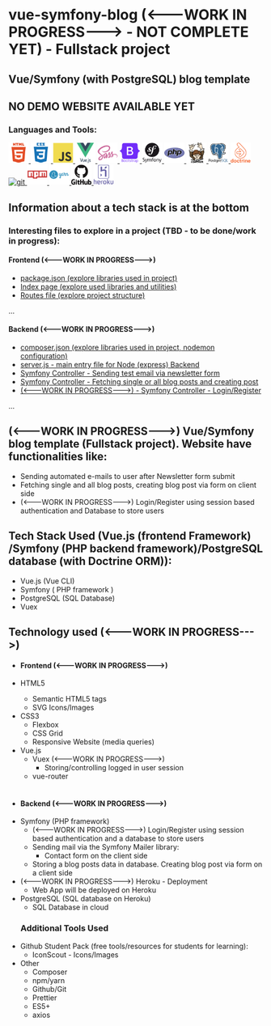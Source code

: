 # vue-symfony-blog (<---WORK IN PROGRESS---> - NOT COMPLETE YET) - Fullstack project

## Vue/Symfony (with PostgreSQL) blog template

## NO DEMO WEBSITE AVAILABLE YET

<h3 align="left">Languages and Tools:</h3>
 <a href="https://www.w3.org/html/" target="_blank"> <img src="https://raw.githubusercontent.com/devicons/devicon/d00d0969292a6569d45b06d3f350f463a0107b0d/icons/html5/html5-plain-wordmark.svg" alt="html5" width="40" height="40"/> </a>
 <a href="https://www.w3schools.com/css/" target="_blank"> <img src="https://raw.githubusercontent.com/devicons/devicon/d00d0969292a6569d45b06d3f350f463a0107b0d/icons/css3/css3-plain-wordmark.svg" alt="css3" width="40" height="40"/> </a>
 <a href="https://developer.mozilla.org/en-US/docs/Web/JavaScript" target="_blank"> <img src="https://raw.githubusercontent.com/devicons/devicon/d00d0969292a6569d45b06d3f350f463a0107b0d/icons/javascript/javascript-original.svg" alt="javascript" width="40" height="40"/> </a>
  <a href="https://vuejs.org/" target="_blank"> <img src="https://raw.githubusercontent.com/devicons/devicon/8df40cada730ae2020d6daf6d6c50f8a46927336/icons/vuejs/vuejs-original-wordmark.svg" alt="vuejs" width="40" height="40"/> </a>
 <a href="https://sass-lang.com" target="_blank"> <img src="https://raw.githubusercontent.com/devicons/devicon/d00d0969292a6569d45b06d3f350f463a0107b0d/icons/sass/sass-original.svg" alt="sass" width="40" height="40"/> </a>
 <a href="https://getbootstrap.com" target="_blank"> <img src="https://raw.githubusercontent.com/devicons/devicon/d00d0969292a6569d45b06d3f350f463a0107b0d/icons/bootstrap/bootstrap-plain-wordmark.svg" alt="bootstrap" width="40" height="40"/> </a>
   <a href="https://symfony.com/" target="_blank"> <img src="https://raw.githubusercontent.com/devicons/devicon/8df40cada730ae2020d6daf6d6c50f8a46927336/icons/symfony/symfony-original-wordmark.svg" alt="symfony" width="40" height="40"/> </a>
   <a href="https://www.php.net/" target="_blank"> <img src="https://raw.githubusercontent.com/devicons/devicon/8df40cada730ae2020d6daf6d6c50f8a46927336/icons/php/php-original.svg" alt="php" width="40" height="40"/> </a>
   <a href="https://getcomposer.org/" target="_blank"> <img src="https://raw.githubusercontent.com/devicons/devicon/8df40cada730ae2020d6daf6d6c50f8a46927336/icons/composer/composer-original.svg" alt="composer" width="40" height="40"/> </a>
   <a href="https://www.postgresql.org/" target="_blank"> <img src="https://raw.githubusercontent.com/devicons/devicon/8df40cada730ae2020d6daf6d6c50f8a46927336/icons/postgresql/postgresql-original-wordmark.svg" alt="composer" width="40" height="40"/> </a>
   <a href="https://www.doctrine-project.org/" target="_blank"> <img src="https://raw.githubusercontent.com/devicons/devicon/8df40cada730ae2020d6daf6d6c50f8a46927336/icons/doctrine/doctrine-line-wordmark.svg" alt="doctrine" width="40" height="40"/> </a>
 <a href="https://git-scm.com/" target="_blank"> <img src="https://www.vectorlogo.zone/logos/git-scm/git-scm-icon.svg" alt="git" width="40" height="40"/> </a>
 <a href="https://www.npmjs.com/" target="_blank"> <img src="https://raw.githubusercontent.com/devicons/devicon/d00d0969292a6569d45b06d3f350f463a0107b0d/icons/npm/npm-original-wordmark.svg" alt="npm" width="40" height="40"/> </a>
 <a href="https://yarnpkg.com/" target="_blank"> <img src="https://raw.githubusercontent.com/devicons/devicon/d00d0969292a6569d45b06d3f350f463a0107b0d/icons/yarn/yarn-original-wordmark.svg" alt="yarn" width="40" height="40"/> </a>
 <a href="https://github.com/" target="_blank"> <img src="https://raw.githubusercontent.com/devicons/devicon/d00d0969292a6569d45b06d3f350f463a0107b0d/icons/github/github-original-wordmark.svg" alt="github" width="40" height="40"/> </a>
     <a href="https://www.heroku.com/" target="_blank"> <img src="https://raw.githubusercontent.com/devicons/devicon/8df40cada730ae2020d6daf6d6c50f8a46927336/icons/heroku/heroku-original-wordmark.svg" alt="heroku" width="40" height="40"/> </a>

## Information about a tech stack is at the bottom

### Interesting files to explore in a project (TBD - to be done/work in progress):

#### Frontend (<---WORK IN PROGRESS--->)

- [package.json (explore libraries used in project)](https://github.com/andrev36/vue-symfony-blog/blob/main/client/package.json)
- [Index page (explore used libraries and utilities)](https://github.com/andrev36/vue-symfony-blog/blob/main/client/src/main.js)
- [Routes file (explore project structure)](https://github.com/andrev36/vue-symfony-blog/blob/main/client/src/router/index.js)

...

#### Backend (<---WORK IN PROGRESS--->)

- [composer.json (explore libraries used in project, nodemon configuration)](https://github.com/andrev36/vue-symfony-blog/blob/main/composer.json)
- [server.js - main entry file for Node (express) Backend](https://github.com/andrev36/ecommerce-public/blob/master/server.js)
- [Symfony Controller - Sending test email via newsletter form](https://github.com/andrev36/vue-symfony-blog/blob/main/src/Controller/NewsletterController.php)
- [Symfony Controller - Fetching single or all blog posts and creating post](https://github.com/andrev36/vue-symfony-blog/blob/main/src/Controller/PostController.php)
- [(<---WORK IN PROGRESS--->) - Symfony Controller - Login/Register](https://github.com/andrev36/vue-symfony-blog/blob/main/src/Controller/PostController.php)

...

<section
  style={{
    fontSize: '1.2rem',
    marginBottom: '1.2em',
    lineHeight: '1.5',
  }}
>
  <p style={{ fontSize: '1.2rem', marginBottom: '1.2em' }}>
    <h1>
     (<---WORK IN PROGRESS--->) Vue/Symfony blog template (Fullstack project). Website have functionalities
     like:
    </h1>
    <ul>
      <li>Sending automated e-mails to user after Newsletter form submit</li>
      <li>Fetching single and all blog posts, creating blog post via form on client side</li>
      <li>
        (<---WORK IN PROGRESS--->) Login/Register using session based authentication and
        Database to store users
      </li>
    </ul>
  </p>
  <h2>Tech Stack Used (Vue.js (frontend Framework) /Symfony (PHP backend framework)/PostgreSQL database (with Doctrine ORM)):</h2>
  <ul>
    <li>Vue.js (Vue CLI)</li>
    <li>Symfony ( PHP framework )</li>
    <li>PostgreSQL (SQL Database) </li>
    <li>Vuex</li>
  </ul>
  <h2>Technology used (<---WORK IN PROGRESS--->)</h2>
  <ul>
    <li>
      <h4>Frontend (<---WORK IN PROGRESS--->)</h4>
      <li>HTML5</li>
      <ul>
        <li>Semantic HTML5 tags</li>
        <li>SVG Icons/Images</li>
      </ul>
      <li>
        CSS3
        <ul>
          <li>Flexbox</li>
          <li>CSS Grid</li>
          <li>Responsive Website (media queries)</li>
        </ul>
      </li>
      <li>
        Vue.js
        <ul>
          <li>
            Vuex (<---WORK IN PROGRESS--->)
            <ul>
              <li>
                Storing/controlling logged in user session
              </li>
            </ul>
          </li>
          <li>vue-router</li>
        </ul>
      </li>
    </li>
    <br />
    <li>
      <h4>Backend (<---WORK IN PROGRESS--->)</h4>
      <li>
        Symfony (PHP framework)
        <ul>
          <li>
            (<---WORK IN PROGRESS--->) Login/Register using session based authentication
            and a database to store users
          </li>
          <li>
            Sending mail via the Symfony Mailer library:
            <ul>
              <li>Contact form on the client side</li>
            </ul>
          </li>
          <li>Storing a blog posts data in database. Creating blog post via form on a client side</li>
        </ul>
      </li>
      <li>
        (<---WORK IN PROGRESS--->) Heroku - Deployment
        <ul>
          <li>
            Web App will be deployed on Heroku
          </li>
        </ul>
      </li>
      <li>
        PostgreSQL (SQL database on Heroku)
        <ul>
          <li>SQL Database in cloud</li>
        </ul>
      </li>
    </li>
  </ul>
  <ul>
    <h3>Additional Tools Used</h3>
    <li>
      Github Student Pack (free tools/resources for students for
      learning):
      <ul>
        <li>IconScout - Icons/Images</li>
      </ul>
    </li>
    <li>
      Other
      <ul>
        <li>Composer</li>
        <li>npm/yarn</li>
        <li>Github/Git</li>
        <li>Prettier</li>
        <li>ES5+</li>
        <li>axios</li>
      </ul>
    </li>
  </ul>
</section>

